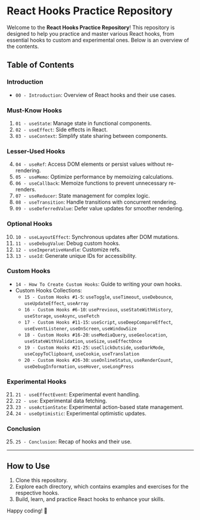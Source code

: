# React Hooks Practice Repository

Welcome to the **React Hooks Practice Repository**! This repository is designed to help you practice and master various React hooks, from essential hooks to custom and experimental ones. Below is an overview of the contents.

## Table of Contents

### **Introduction**

- `00 - Introduction`: Overview of React hooks and their use cases.

### **Must-Know Hooks**

1. `01 - useState`: Manage state in functional components.
2. `02 - useEffect`: Side effects in React.
3. `03 - useContext`: Simplify state sharing between components.

### **Lesser-Used Hooks**

4. `04 - useRef`: Access DOM elements or persist values without re-rendering.
5. `05 - useMemo`: Optimize performance by memoizing calculations.
6. `06 - useCallback`: Memoize functions to prevent unnecessary re-renders.
7. `07 - useReducer`: State management for complex logic.
8. `08 - useTransition`: Handle transitions with concurrent rendering.
9. `09 - useDeferredValue`: Defer value updates for smoother rendering.

### **Optional Hooks**

10. `10 - useLayoutEffect`: Synchronous updates after DOM mutations.
11. `11 - useDebugValue`: Debug custom hooks.
12. `12 - useImperativeHandle`: Customize refs.
13. `13 - useId`: Generate unique IDs for accessibility.

### **Custom Hooks**

- `14 - How To Create Custom Hooks`: Guide to writing your own hooks.
- Custom Hooks Collections:
  - `15 - Custom Hooks #1-5`: `useToggle`, `useTimeout`, `useDebounce`, `useUpdateEffect`, `useArray`
  - `16 - Custom Hooks #6-10`: `usePrevious`, `useStateWithHistory`, `useStorage`, `useAsync`, `useFetch`
  - `17 - Custom Hooks #11-15`: `useScript`, `useDeepCompareEffect`, `useEventListener`, `useOnScreen`, `useWindowSize`
  - `18 - Custom Hooks #16-20`: `useMediaQuery`, `useGeolocation`, `useStateWithValidation`, `useSize`, `useEffectOnce`
  - `19 - Custom Hooks #21-25`: `useClickOutside`, `useDarkMode`, `useCopyToClipboard`, `useCookie`, `useTranslation`
  - `20 - Custom Hooks #26-30`: `useOnlineStatus`, `useRenderCount`, `useDebugInformation`, `useHover`, `useLongPress`

### **Experimental Hooks**

21. `21 - useEffectEvent`: Experimental event handling.
22. `22 - use`: Experimental data fetching.
23. `23 - useActionState`: Experimental action-based state management.
24. `24 - useOptimistic`: Experimental optimistic updates.

### **Conclusion**

25. `25 - Conclusion`: Recap of hooks and their use.

---

## How to Use

1. Clone this repository.
2. Explore each directory, which contains examples and exercises for the respective hooks.
3. Build, learn, and practice React hooks to enhance your skills.

Happy coding! 🚀
